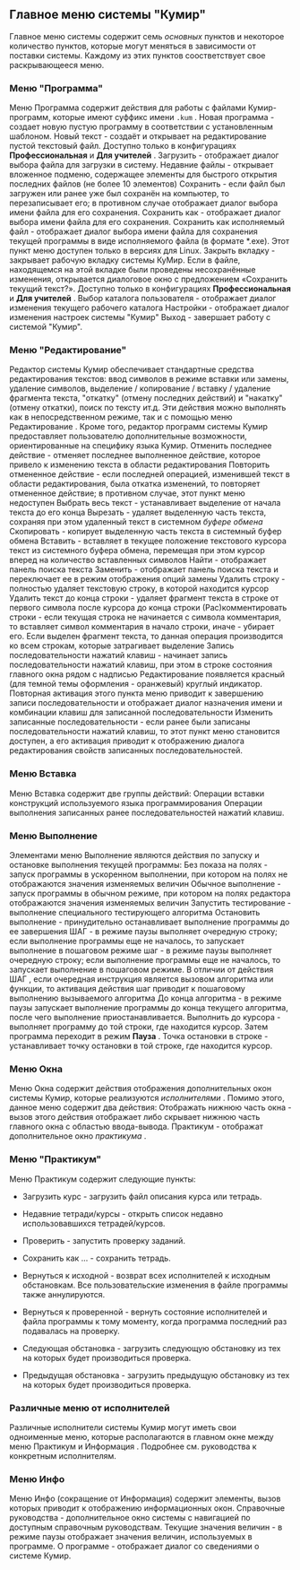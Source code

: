 ## Главное меню системы "Кумир"

Главное меню системы содержит семь *основных* пунктов и некоторое количество
        пунктов, которые могут меняться в зависимости от поставки системы. Каждому из этих пунктов соостветствует
        свое раскрывающееся меню.

### Меню "Программа"

Меню Программа содержит действия для работы с файлами Кумир-программ, которые имеют
            суффикс имени `.kum` . Новая программа - создает новую пустую программу в соответствии
                        с установленным шаблоном. Новый текст - создаёт и открывает на редактирование пустой текстовый файл.
Доступно только в конфигурациях **Профессиональная** и **Для учителей** . Загрузить - отображает диалог выбора файла для
                        загрузки в систему. Недавние файлы - открывает вложенное подменю, содержащее элементы
                        для быстрого открытия последних файлов (не более 10 элементов) Сохранить - если файл был загружен или
ранее уже был сохранён на компьютер, то перезаписывает его;
в противном случае отображает диалог выбора имени файла для его сохранения. Сохранить как - отображает диалог выбора имени
файла для его сохранения. Сохранить как исполняемый файл - отображает диалог выбора имени файла 
для сохранения текущей программы в виде исполняемого файла (в формате *.exe).
Этот пункт меню доступен только в версиях для Linux. Закрыть вкладку - закрывает рабочую вкладку системы КуМир. Если в файле, 
находящемся на этой вкладке были проведены несохранённые изменения, открывается диалоговое окно с предложением 
«Сохранить текущий текст?».
Доступно только в конфигурациях **Профессиональная** и **Для учителей** . Выбор каталога пользователя - отображает диалог изменения
                    текущего рабочего каталога Настройки - отображает диалог изменения настроек системы
                    "Кумир" Выход - завершает работу с системой "Кумир".

### Меню "Редактирование"

Редактор системы Кумир обеспечивает стандартные средства редактирования текстов:
            ввод символов в режиме вставки или замены, удаление символов, выделение / копирование /
            вставку / удаление фрагмента текста, "откатку" (отмену последних действий) и
            "накатку" (отмену откатки), поиск по тексту ит.д. Эти действия можно выполнять как в
            непосредственном режиме, так и с помощью меню Редактирование . Кроме того, редактор
            программ системы Кумир предоставляет пользователю дополнительные возможности,
            ориентированные на специфику языка Кумир. Отменить последнее действие - отменяет последнее выполненное действие,
                    которое привело к изменению текста в области редактирования Повторить отмененное действие - если последней операцией,
                    изменившей текст в области редактирования, была откатка изменений, то
                    повторяет отмененное действие; в противном случае, этот пункт меню недоступен Выбрать весь текст - устанавливает выделение от начала текста
                    до его конца Вырезать - удаляет выделенную часть текста, сохраняя при этом
                    удаленный текст в системном *буфере обмена* Скопировать - копирует выделенную часть текста в
                    системный буфер обмена Вставить - вставляет в текущее положение текстового курсора
                    текст из системного буфера обмена, перемещая при этом курсор вперед на количество вставленных
                    символов Найти - отображает панель поиска текста Заменить - отображает панель поиска текста и переключает ее в режим
                    отображения опций замены Удалить строку - полностью удаляет текстовую строку, в которой
                    находится курсор Удалить текст до конца строки - удаляет фрагмент текста в строке от первого
                    символа после курсора до конца строки (Рас)комментировать строки - если текущая строка не начинается с
                    символа комментария, то вставляет символ комментария в начало строки, иначе - убирает его.
                    Если выделен фрагмент текста, то данная операция производится ко всем строкам, которые затрагивает
                    выделение Запись последовательности нажатий клавиш - начинает запись
                    последовательности нажатий клавиш, при этом в строке состояния главного окна рядом с надписью
                    Редактирование появляется красный (для темной темы оформления - оранжевый) круглый
                    индикатор. Повторная активация этого пункта меню приводит к завершению записи последовательности
                    и отображает диалог назначения имени и комбинации клавиш для записанной последовательности Изменить записанные последовательности - если ранее были записаны
                    последовательности нажатий клавиш, то этот пункт меню становится доступен, а его активация
                    приводит к отображению диалога редактирования свойств записанных последовательностей.

### Меню Вставка

Меню Вставка содержит две группы действий: Операции вставки конструкций используемого языка программирования Операции выполнения записанных ранее последовательностей нажатий клавиш.

### Меню Выполнение

Элементами меню Выполнение являются действия по запуску и остановке
            выполнения текущей программы: Без показа на полях - запуск программы в ускоренном выполнении, при котором на полях не отображаются
                    значения изменяемых величин Обычное выполнение - запуск программы в обычном режиме, при котором на полях редактора отображаются
                    значения изменяемых величин Запустить тестирование - выполнение специального тестирующего алгоритма Остановить выполнение - принудительно останавливает выполнение программы до ее завершения ШАГ - в режиме паузы выполняет очередную строку; если выполнение
                    программы еще не началось, то запускает выполнение в пошаговом режиме шаг - в режиме паузы выполняет очередную строку; если выполнение
                    программы еще не началось, то запускает выполнение в пошаговом режиме.
                    В отличии от действия ШАГ , если очередная инструкция является
                    вызовом алгоритма или функции, то активация действия шаг приводит к пошаговому выполнению вызываемого алгоритма До конца алгоритма - в режиме паузы запускает выполнение программы до конца текущего алгоритма, после чего
                    выполнение приостанавливается. Выполнить до курсора - выполняет программу до той строки, 
где находится курсор. Затем программа переходит в режим **Пауза** . Точка остановки в строке - устанавливает точку остановки в той строке, 
где находится курсор.

### Меню Окна

Меню Окна содержит действия отображения дополнительных окон системы Кумир,
            которые реализуются *исполнителями* . Помимо этого, данное меню
            содержит два действия: Отображать нижнюю часть окна - вызов этого действия отображает либо скрывает нижнюю часть главного окна с областью
                    ввода-вывода. Практикум - отображат дополнительное окно *практикума* .

### Меню "Практикум"

Меню Практикум содержит следующие пункты:


* Загрузить курс - загрузить файл описания курса или тетрадь.

* Недавние тетради/курсы - открыть список недавно использовавшихся тетрадей/курсов.

* Проверить - запустить проверку заданий.

* Сохранить как … - сохранить тетрадь.

* Вернуться к исходной - возврат всех исполнителей к исходным обстановкам. 
Все пользовательские изменения в файле программы также аннулируются.

* Вернуться к проверенной - вернуть состояние исполнителей и файла программы 
к тому моменту, когда программа последний раз подавалась на проверку.

* Следующая обстановка - загрузить следующую обстановку из тех на которых будет 
производиться проверка.

* Предыдущая обстановка - загрузить предыдущую обстановку из тех на которых будет 
производиться проверка.

### Различные меню от исполнителей

Различные исполнители системы Кумир могут иметь свои одноименные меню, которые располагаются в главном окне
между меню Практикум и Информация .
Подробнее см. руководства к конкретным исполнителям.

### Меню Инфо

Меню Инфо (сокращение от Информация) содержит элементы, вызов которых
            приводит к отображению информационных окон. Справочные руководства - дополнительное окно системы с навигацией по доступным справочным руководствам. Текущие значения величин - в режиме паузы отображает значения величин, используемых в программе. О программе - отображает диалог со сведениями о системе Кумир.